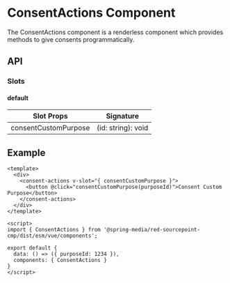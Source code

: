 # ConsentActions Component

The ConsentActions component is a renderless component which provides methods to give consents programmatically.

## API

### Slots

#### default

| Slot Props           | Signature          | 
| ---------------------|------------------- |
| consentCustomPurpose | (id: string): void |

## Example

```vue
<template>
  <div>
    <consent-actions v-slot="{ consentCustomPurpose }">
      <button @click="consentCustomPurpose(purposeId)">Consent Custom Purpose</button>
    </consent-actions>
  </div>
</template>

<script>
import { ConsentActions } from '@spring-media/red-sourcepoint-cmp/dist/esm/vue/components';

export default {
  data: () => ({ purposeId: 1234 }),
  components: { ConsentActions }
}
</script>
```
